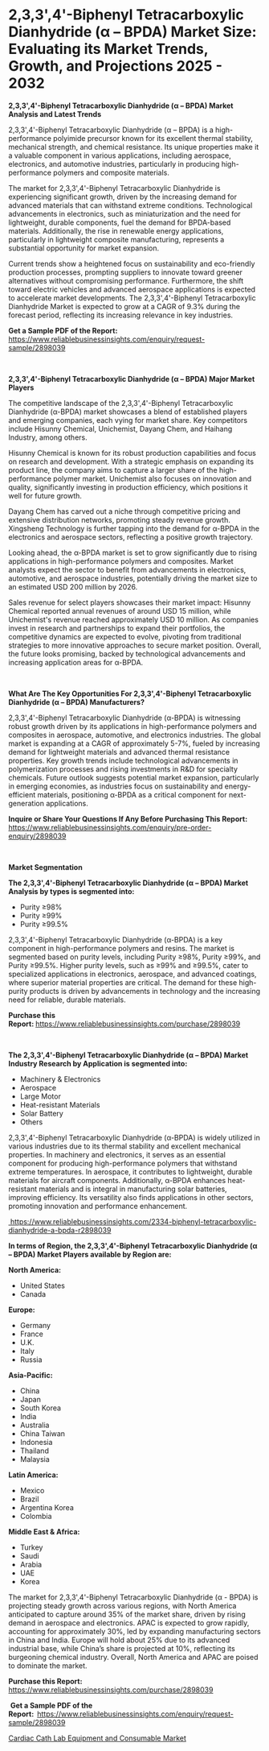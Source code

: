 <p><h1>2,3,3',4'-Biphenyl Tetracarboxylic Dianhydride (α – BPDA) Market Size: Evaluating its Market Trends, Growth, and Projections 2025 - 2032</h1></p><p><strong>2,3,3',4'-Biphenyl Tetracarboxylic Dianhydride (α – BPDA) Market Analysis and Latest Trends</strong></p>
<p><p>2,3,3',4'-Biphenyl Tetracarboxylic Dianhydride (α – BPDA) is a high-performance polyimide precursor known for its excellent thermal stability, mechanical strength, and chemical resistance. Its unique properties make it a valuable component in various applications, including aerospace, electronics, and automotive industries, particularly in producing high-performance polymers and composite materials.</p><p>The market for 2,3,3',4'-Biphenyl Tetracarboxylic Dianhydride is experiencing significant growth, driven by the increasing demand for advanced materials that can withstand extreme conditions. Technological advancements in electronics, such as miniaturization and the need for lightweight, durable components, fuel the demand for BPDA-based materials. Additionally, the rise in renewable energy applications, particularly in lightweight composite manufacturing, represents a substantial opportunity for market expansion.</p><p>Current trends show a heightened focus on sustainability and eco-friendly production processes, prompting suppliers to innovate toward greener alternatives without compromising performance. Furthermore, the shift toward electric vehicles and advanced aerospace applications is expected to accelerate market developments. The 2,3,3',4'-Biphenyl Tetracarboxylic Dianhydride Market is expected to grow at a CAGR of 9.3% during the forecast period, reflecting its increasing relevance in key industries.</p></p>
<p><strong>Get a Sample PDF of the Report:&nbsp;</strong> <a href="https://www.reliablebusinessinsights.com/enquiry/request-sample/2898039?utm_campaign=2318&utm_medium=2&utm_source=Github&utm_content=ia&utm_term=15032025&utm_id=2334-biphenyl-tetracarboxylic-dianhydride-a-bpda">https://www.reliablebusinessinsights.com/enquiry/request-sample/2898039</a></p>
<p>&nbsp;</p>
<p><strong>2,3,3',4'-Biphenyl Tetracarboxylic Dianhydride (α – BPDA) Major Market Players</strong></p>
<p><p>The competitive landscape of the 2,3,3',4'-Biphenyl Tetracarboxylic Dianhydride (α-BPDA) market showcases a blend of established players and emerging companies, each vying for market share. Key competitors include Hisunny Chemical, Unichemist, Dayang Chem, and Haihang Industry, among others.</p><p>Hisunny Chemical is known for its robust production capabilities and focus on research and development. With a strategic emphasis on expanding its product line, the company aims to capture a larger share of the high-performance polymer market. Unichemist also focuses on innovation and quality, significantly investing in production efficiency, which positions it well for future growth. </p><p>Dayang Chem has carved out a niche through competitive pricing and extensive distribution networks, promoting steady revenue growth. Xingsheng Technology is further tapping into the demand for α-BPDA in the electronics and aerospace sectors, reflecting a positive growth trajectory.</p><p>Looking ahead, the α-BPDA market is set to grow significantly due to rising applications in high-performance polymers and composites. Market analysts expect the sector to benefit from advancements in electronics, automotive, and aerospace industries, potentially driving the market size to an estimated USD 200 million by 2026.</p><p>Sales revenue for select players showcases their market impact: Hisunny Chemical reported annual revenues of around USD 15 million, while Unichemist's revenue reached approximately USD 10 million. As companies invest in research and partnerships to expand their portfolios, the competitive dynamics are expected to evolve, pivoting from traditional strategies to more innovative approaches to secure market position. Overall, the future looks promising, backed by technological advancements and increasing application areas for α-BPDA.</p></p>
<p>&nbsp;</p>
<p><strong>What Are The Key Opportunities For 2,3,3',4'-Biphenyl Tetracarboxylic Dianhydride (α – BPDA) Manufacturers?</strong></p>
<p><p>2,3,3',4'-Biphenyl Tetracarboxylic Dianhydride (α-BPDA) is witnessing robust growth driven by its applications in high-performance polymers and composites in aerospace, automotive, and electronics industries. The global market is expanding at a CAGR of approximately 5-7%, fueled by increasing demand for lightweight materials and advanced thermal resistance properties. Key growth trends include technological advancements in polymerization processes and rising investments in R&D for specialty chemicals. Future outlook suggests potential market expansion, particularly in emerging economies, as industries focus on sustainability and energy-efficient materials, positioning α-BPDA as a critical component for next-generation applications.</p></p>
<p><strong>Inquire or Share Your Questions If Any Before Purchasing This Report:</strong> <a href="https://www.reliablebusinessinsights.com/enquiry/pre-order-enquiry/2898039?utm_campaign=2318&utm_medium=2&utm_source=Github&utm_content=ia&utm_term=15032025&utm_id=2334-biphenyl-tetracarboxylic-dianhydride-a-bpda">https://www.reliablebusinessinsights.com/enquiry/pre-order-enquiry/2898039</a></p>
<p>&nbsp;</p>
<p><strong>Market Segmentation</strong></p>
<p><strong>The 2,3,3',4'-Biphenyl Tetracarboxylic Dianhydride (α – BPDA) Market Analysis by types is segmented into:</strong></p>
<p><ul><li>Purity ≥98%</li><li>Purity ≥99%</li><li>Purity ≥99.5%</li></ul></p>
<p><p>2,3,3',4'-Biphenyl Tetracarboxylic Dianhydride (α-BPDA) is a key component in high-performance polymers and resins. The market is segmented based on purity levels, including Purity ≥98%, Purity ≥99%, and Purity ≥99.5%. Higher purity levels, such as ≥99% and ≥99.5%, cater to specialized applications in electronics, aerospace, and advanced coatings, where superior material properties are critical. The demand for these high-purity products is driven by advancements in technology and the increasing need for reliable, durable materials.</p></p>
<p><strong>Purchase this Report:&nbsp;</strong><a href="https://www.reliablebusinessinsights.com/purchase/2898039?utm_campaign=2318&utm_medium=2&utm_source=Github&utm_content=ia&utm_term=15032025&utm_id=2334-biphenyl-tetracarboxylic-dianhydride-a-bpda">https://www.reliablebusinessinsights.com/purchase/2898039</a></p>
<p>&nbsp;</p>
<p><strong>The 2,3,3',4'-Biphenyl Tetracarboxylic Dianhydride (α – BPDA) Market Industry Research by Application is segmented into:</strong></p>
<p><ul><li>Machinery & Electronics</li><li>Aerospace</li><li>Large Motor</li><li>Heat-resistant Materials</li><li>Solar Battery</li><li>Others</li></ul></p>
<p><p>2,3,3',4'-Biphenyl Tetracarboxylic Dianhydride (α-BPDA) is widely utilized in various industries due to its thermal stability and excellent mechanical properties. In machinery and electronics, it serves as an essential component for producing high-performance polymers that withstand extreme temperatures. In aerospace, it contributes to lightweight, durable materials for aircraft components. Additionally, α-BPDA enhances heat-resistant materials and is integral in manufacturing solar batteries, improving efficiency. Its versatility also finds applications in other sectors, promoting innovation and performance enhancement.</p></p>
<p><a href="https://www.reliablebusinessinsights.com/2334-biphenyl-tetracarboxylic-dianhydride-a-bpda-r2898039?utm_campaign=2318&utm_medium=2&utm_source=Github&utm_content=ia&utm_term=15032025&utm_id=2334-biphenyl-tetracarboxylic-dianhydride-a-bpda">&nbsp;https://www.reliablebusinessinsights.com/2334-biphenyl-tetracarboxylic-dianhydride-a-bpda-r2898039</a></p>
<p><strong>In terms of Region, the 2,3,3',4'-Biphenyl Tetracarboxylic Dianhydride (α – BPDA) Market Players available by Region are:</strong></p>
<p>
    <p> <strong> North America: </strong>
        <ul>
            <li>United States</li>
            <li>Canada</li>
        </ul>
        </p> 
    <p> <strong> Europe: </strong>
        <ul>
            <li>Germany</li>
            <li>France</li>
            <li>U.K.</li>
            <li>Italy</li>
            <li>Russia</li>
        </ul>
        </p> 
    <p> <strong> Asia-Pacific: </strong>
        <ul>
            <li>China</li>
            <li>Japan</li>
            <li>South Korea</li>
            <li>India</li>
            <li>Australia</li>
            <li>China Taiwan</li>
            <li>Indonesia</li>
            <li>Thailand</li>
            <li>Malaysia</li>
        </ul>
        </p> 
    <p> <strong> Latin America: </strong>
        <ul>
            <li>Mexico</li>
            <li>Brazil</li>
            <li>Argentina Korea</li>
            <li>Colombia</li>
        </ul>
        </p> 
    <p> <strong> Middle East & Africa: </strong>
        <ul>
            <li>Turkey</li>
            <li>Saudi</li>
            <li>Arabia</li>
            <li>UAE</li>
            <li>Korea</li>
        </ul>
    </p>
    </p>
<p><p>The market for 2,3,3',4'-Biphenyl Tetracarboxylic Dianhydride (α - BPDA) is projecting steady growth across various regions, with North America anticipated to capture around 35% of the market share, driven by rising demand in aerospace and electronics. APAC is expected to grow rapidly, accounting for approximately 30%, led by expanding manufacturing sectors in China and India. Europe will hold about 25% due to its advanced industrial base, while China’s share is projected at 10%, reflecting its burgeoning chemical industry. Overall, North America and APAC are poised to dominate the market.</p></p>
<p><strong>Purchase this Report: </strong><a href="https://www.reliablebusinessinsights.com/purchase/2898039?utm_campaign=2318&utm_medium=2&utm_source=Github&utm_content=ia&utm_term=15032025&utm_id=2334-biphenyl-tetracarboxylic-dianhydride-a-bpda">https://www.reliablebusinessinsights.com/purchase/2898039</a></p>
<p>&nbsp;<strong>Get a Sample PDF of the Report:&nbsp;&nbsp;</strong><a href="https://www.reliablebusinessinsights.com/enquiry/request-sample/2898039?utm_campaign=2318&utm_medium=2&utm_source=Github&utm_content=ia&utm_term=15032025&utm_id=2334-biphenyl-tetracarboxylic-dianhydride-a-bpda">https://www.reliablebusinessinsights.com/enquiry/request-sample/2898039</a></p>
<p><strong></strong></p>
<p><p><a href="https://github.com/AlisaRowe24/Market-Research-Report-List-2/blob/main/cardiac-cath-lab-equipment-and-consumable-market.md?utm_campaign=2318&utm_medium=2&utm_source=Github&utm_content=ia&utm_term=15032025&utm_id=2334-biphenyl-tetracarboxylic-dianhydride-a-bpda">Cardiac Cath Lab Equipment and Consumable Market</a></p></p>